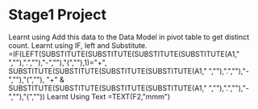 # Stage1 Project
Learnt using Add this data to the Data Model in pivot table to get distinct count.
Learnt using IF, left and Substitute. =IF(LEFT(SUBSTITUTE(SUBSTITUTE(SUBSTITUTE(SUBSTITUTE(A1," ",""),".",""),"-",""),"(",""),1)="+",
   SUBSTITUTE(SUBSTITUTE(SUBSTITUTE(SUBSTITUTE(A1," ",""),".",""),"-",""),"(",""),
   "+" & SUBSTITUTE(SUBSTITUTE(SUBSTITUTE(SUBSTITUTE(A1," ",""),".",""),"-",""),"(",""))
Learnt Using Text =TEXT(F2,"mmm")

